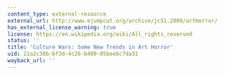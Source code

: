 ```yaml
---
content_type: external-resource
external_url: http://www.ejumpcut.org/archive/jc51.2009/artHorror/
has_external_license_warning: true
license: https://en.wikipedia.org/wiki/All_rights_reserved
status: ''
title: 'Culture Wars: Some New Trends in Art Horror'
uid: 21a2c38b-bf3d-4c26-b409-05beebc7da31
wayback_url: ''
---
```


